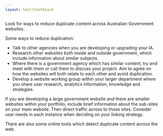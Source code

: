 ```yaml
---
layout: text/textblock
---
```


Look for ways to reduce duplicate content across Australian Government websites.

Some ways to reduce duplication:
- Talk to other agencies when you are developing or upgrading your IA.
- Research other websites both inside and outside government, which include information about similar subjects.
- Where there is a government agency which has similar content, try and meet with them or call them to discuss your project.  Aim to agree on how the websites will both relate to each other and avoid duplication.
- Develop a website working group within your larger department where you share user research, analytics information, knowledge and strategies.

If you are developing a large government website and there are smaller websites within your portfolio, include brief information about the sub-sites on your main website.  Then direct traffic across to those sites. Consider user needs in each instance when deciding on your linking strategy.

There are also some online tools which detect duplicate content across the web.




